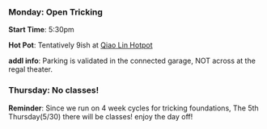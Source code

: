 ### Monday: Open Tricking

**Start Time**: 5:30pm

**Hot Pot**: Tentatively 9ish at [Qiao Lin Hotpot](https://maps.app.goo.gl/5vd7NK9rKCioDFLw7)

**addl info**: Parking is validated in the connected garage, NOT across at the regal theater.

### Thursday: No classes!

**Reminder**: Since we run on 4 week cycles for tricking foundations, The 5th Thursday(5/30) there will be classes! enjoy the day off!



